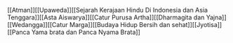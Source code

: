 [[Atman]][[Upaweda]][[Sejarah Kerajaan Hindu Di Indonesia dan Asia Tenggara]][[Asta Aiswarya]][[Catur Purusa Artha]][[Dharmagita dan Yajna]][[Wedangga]][[Catur Marga]][[Budaya Hidup Bersih dan sehat]][[Jyotisa]][[Panca Yama brata dan Panca Nyama Brata]]